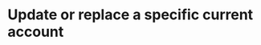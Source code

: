 #  Update or replace a specific current account

<api-endpoint openapi-path="../../../openapi.yml" method="PUT" endpoint="/current-accounts/{iban}"/>